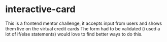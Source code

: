 # interactive-card
This is a frontend mentor challenge, it accepts input from users and shows them live on the virtual credit cards
The form had to be validated (i used a lot of if/else statements) would love to find better ways to do this.
